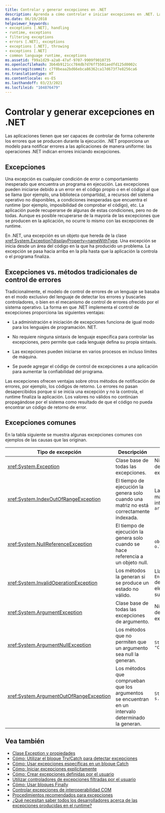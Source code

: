 ```yaml
---
title: Controlar y generar excepciones en .NET
description: Aprenda a cómo controlar e iniciar excepciones en .NET. Las excepciones son el modo en que las operaciones .NET indican un error en las aplicaciones.
ms.date: 06/19/2018
helpviewer_keywords:
- exceptions [.NET], handling
- runtime, exceptions
- filtering exceptions
- errors [.NET], exceptions
- exceptions [.NET], throwing
- exceptions [.NET]
- common language runtime, exceptions
ms.assetid: f99a1d29-a2a8-47af-9707-9909f9010735
ms.openlocfilehash: 3b64b9121cc784db7d76ff5501aedfd125d0002c
ms.sourcegitcommit: c7f0beaa2bd66ebca86362ca17d673f7e8256ca6
ms.translationtype: HT
ms.contentlocale: es-ES
ms.lasthandoff: 03/23/2021
ms.locfileid: "104876479"
---
```

# <a name="handling-and-throwing-exceptions-in-net"></a>Controlar y generar excepciones en .NET

Las aplicaciones tienen que ser capaces de controlar de forma coherente los errores que se producen durante la ejecución. .NET proporciona un modelo para notificar errores a las aplicaciones de manera uniforme: las operaciones .NET indican errores iniciando excepciones.

## <a name="exceptions"></a>Excepciones

Una excepción es cualquier condición de error o comportamiento inesperado que encuentra un programa en ejecución. Las excepciones pueden iniciarse debido a un error en el código propio o en el código al que se llama (por ejemplo, una biblioteca compartida), a recursos del sistema operativo no disponibles, a condiciones inesperadas que encuentra el runtime (por ejemplo, imposibilidad de comprobar el código), etc. La aplicación puede recuperarse de algunas de estas condiciones, pero no de todas. Aunque es posible recuperarse de la mayoría de las excepciones que se producen en la aplicación, no ocurre lo mismo con las excepciones de runtime.

En .NET, una excepción es un objeto que hereda de la clase <xref:System.Exception?displayProperty=nameWithType>. Una excepción se inicia desde un área del código en la que ha producido un problema. La excepción se pasa hacia arriba en la pila hasta que la aplicación la controla o el programa finaliza.

## <a name="exceptions-vs-traditional-error-handling-methods"></a>Excepciones vs. métodos tradicionales de control de errores

Tradicionalmente, el modelo de control de errores de un lenguaje se basaba en el modo exclusivo del lenguaje de detectar los errores y buscarles controladores, o bien en el mecanismo de control de errores ofrecido por el sistema operativo. La forma en que .NET implementa el control de excepciones proporciona las siguientes ventajas:

- La administración e iniciación de excepciones funciona de igual modo para los lenguajes de programación. NET.

- No requiere ninguna sintaxis de lenguaje específica para controlar las excepciones, pero permite que cada lenguaje defina su propia sintaxis.

- Las excepciones pueden iniciarse en varios procesos en incluso límites de máquina.

- Se puede agregar el código de control de excepciones a una aplicación para aumentar la confiabilidad del programa.

Las excepciones ofrecen ventajas sobre otros métodos de notificación de errores, por ejemplo, los códigos de retorno. Lo errores no pasan desapercibidos porque si se inicia una excepción y no la controla, el runtime finaliza la aplicación. Los valores no válidos no continúan propagándose por el sistema como resultado de que el código no pueda encontrar un código de retorno de error.

## <a name="common-exceptions"></a>Excepciones comunes

En la tabla siguiente se muestra algunas excepciones comunes con ejemplos de las causas que las originan.

| Tipo de excepción | Descripción | Ejemplo |
| -------------- | ----------- | ------- |
| <xref:System.Exception> | Clase base de todas las excepciones. | Ninguno (utilice una clase derivada de esta excepción). |
| <xref:System.IndexOutOfRangeException> | El tiempo de ejecución la genera solo cuando una matriz no está correctamente indexada. | La indexación de una matriz fuera de su intervalo válido: <br /> `arr[arr.Length+1]` |
| <xref:System.NullReferenceException> | El tiempo de ejecución la genera solo cuando se hace referencia a un objeto null. | `object o = null;` <br /> `o.ToString();` |
| <xref:System.InvalidOperationException> | Los métodos la generan si se produce un estado no válido. | Llamada a `Enumerator.MoveNext()` después de quitar un elemento de la colección subyacente. |
| <xref:System.ArgumentException> | Clase base de todas las excepciones de argumento. | Ninguno (utilice una clase derivada de esta excepción). |
| <xref:System.ArgumentNullException> | Los métodos que no permiten que un argumento sea null la generan. | `String s = null;` <br /> `"Calculate".IndexOf(s);`|
| <xref:System.ArgumentOutOfRangeException> | Los métodos que comprueban que los argumentos se encuentran en un intervalo determinado la generan. | `String s = "string";` <br /> `s.Substring(s.Length+1);` |

## <a name="see-also"></a>Vea también

- [Clase Exception y propiedades](exception-class-and-properties.md)
- [Cómo: Utilizar el bloque Try/Catch para detectar excepciones](how-to-use-the-try-catch-block-to-catch-exceptions.md)
- [Cómo: Usar excepciones específicas en un bloque Catch](how-to-use-specific-exceptions-in-a-catch-block.md)
- [Cómo: Iniciar excepciones explícitamente](how-to-explicitly-throw-exceptions.md)
- [Cómo: Crear excepciones definidas por el usuario](how-to-create-user-defined-exceptions.md)
- [Utilizar controladores de excepciones filtradas por el usuario](using-user-filtered-exception-handlers.md)
- [Cómo: Usar bloques Finally](how-to-use-finally-blocks.md)
- [Controlar excepciones de interoperabilidad COM](handling-com-interop-exceptions.md)
- [Procedimientos recomendados para excepciones](best-practices-for-exceptions.md)
- [¿Qué necesitan saber todos los desarrolladores acerca de las excepciones producidas en el runtime?](https://github.com/dotnet/runtime/blob/main/docs/design/coreclr/botr/exceptions.md)
